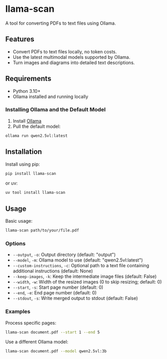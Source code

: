 # llama-scan

A tool for converting PDFs to text files using Ollama.

## Features

- Convert PDFs to text files locally, no token costs.
- Use the latest multimodal models supported by Ollama.
- Turn images and diagrams into detailed text descriptions.

## Requirements

- Python 3.10+
- Ollama installed and running locally

### Installing Ollama and the Default Model

1. Install [Ollama](https://ollama.com/)
2. Pull the default model:
```bash
ollama run qwen2.5vl:latest
```

## Installation

Install using pip:
```bash
pip install llama-scan
```

or uv:
```bash
uv tool install llama-scan
```

## Usage

Basic usage:
```bash
llama-scan path/to/your/file.pdf
```

### Options

- `--output`, `-o`: Output directory (default: "output")
- `--model`, `-m`: Ollama model to use (default: "qwen2.5vl:latest")
- `--custom-instructions`, `-c`: Optional path to a text file containing additional instructions (default: None)
- `--keep-images`, `-k`: Keep the intermediate image files (default: False)
- `--width`, `-w`: Width of the resized images (0 to skip resizing; default: 0)
- `--start`, `-s`: Start page number (default: 0)
- `--end`, `-e`: End page number (default: 0)
- `--stdout`, `-s`: Write merged output to stdout (default: False)

### Examples

Process specific pages:
```bash
llama-scan document.pdf --start 1 --end 5
```

Use a different Ollama model:
```bash
llama-scan document.pdf --model qwen2.5vl:3b
```
